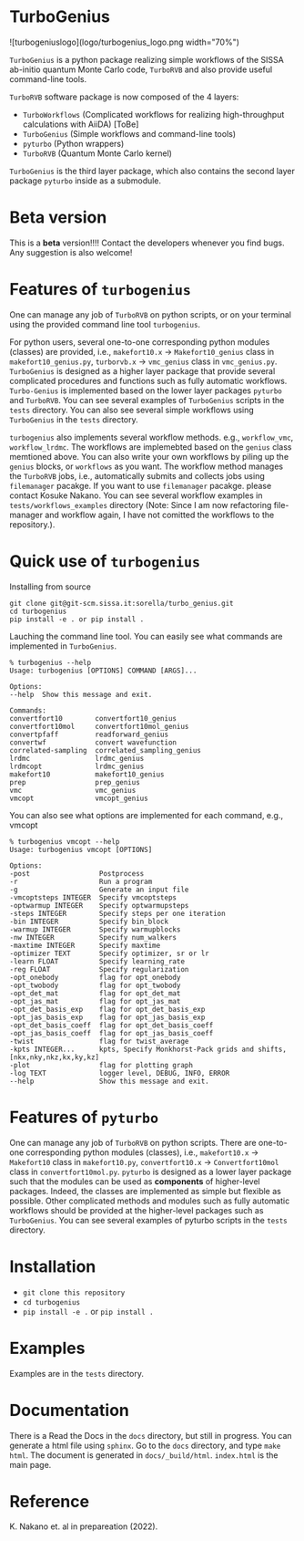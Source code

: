 # TurboGenius

![turbogeniuslogo](logo/turbogenius_logo.png width="70%")

`TurboGenius` is a python package realizing simple workflows of the SISSA ab-initio quantum Monte Carlo code, `TurboRVB` and also provide useful command-line tools.

`TurboRVB` software package is now composed of the 4 layers:

- `TurboWorkflows` (Complicated workflows for realizing high-throughput calculations with AiiDA) [ToBe]
- `TurboGenius` (Simple workflows and command-line tools)
- `pyturbo` (Python wrappers)
- `TurboRVB` (Quantum Monte Carlo kernel)

`TurboGenius` is the third layer package, which also contains the second layer package `pyturbo` inside as a submodule.

# Beta version
This is a **beta** version!!!! Contact the developers whenever you find bugs. Any suggestion is also welcome!

# Features of `turbogenius`
One can manage any job of `TurboRVB` on python scripts, or on your terminal using the provided command line tool `turbogenius`. 

For python users, several one-to-one corresponding python modules (classes) are provided, i.e., `makefort10.x` -> `Makefort10_genius` class in `makefort10_genius.py`, `turborvb.x` -> `vmc_genius` class in `vmc_genius.py`. `TurboGenius` is designed as a higher layer package that provide several complicated procedures and functions such as fully automatic workflows. `Turbo-Genius` is implemented based on the lower layer packages `pyturbo` and `TurboRVB`. You can see several examples of `TurboGenius` scripts in the `tests` directory. You can also see several simple workflows using `TurboGenius` in the `tests` directory.

`turbogenius` also implements several workflow methods. e.g., `workflow_vmc`, `workflow_lrdmc`. The workflows are implemebted based on the `genius` class memtioned above. You can also write your own workflows by piling up the `genius` blocks, or `workflows` as you want. The workflow method manages the `TurboRVB` jobs, i.e., automatically submits and collects jobs using `filemanager` pacakge. If you want to use `filemanager` pacakge. please contact Kosuke Nakano. You can see several workflow examples in `tests/workflows_examples` directory (Note: Since I am now refactoring file-manager and workflow again, I have not comitted the workflows to the repository.).

# Quick use of `turbogenius`

Installing from source

    git clone git@git-scm.sissa.it:sorella/turbo_genius.git
    cd turbogenius
    pip install -e . or pip install .

Lauching the command line tool. You can easily see what commands are implemented in ``TurboGenius``.

    % turbogenius --help
    Usage: turbogenius [OPTIONS] COMMAND [ARGS]...
    
    Options:
    --help  Show this message and exit.
    
    Commands:
    convertfort10        convertfort10_genius
    convertfort10mol     convertfort10mol_genius
    convertpfaff         readforward_genius
    convertwf            convert wavefunction
    correlated-sampling  correlated_sampling_genius
    lrdmc                lrdmc_genius
    lrdmcopt             lrdmc_genius
    makefort10           makefort10_genius
    prep                 prep_genius
    vmc                  vmc_genius
    vmcopt               vmcopt_genius

You can also see what options are implemented for each command, e.g., vmcopt

    % turbogenius vmcopt --help
    Usage: turbogenius vmcopt [OPTIONS]
    
    Options:
    -post                 Postprocess
    -r                    Run a program
    -g                    Generate an input file
    -vmcoptsteps INTEGER  Specify vmcoptsteps
    -optwarmup INTEGER    Specify optwarmupsteps
    -steps INTEGER        Specify steps per one iteration
    -bin INTEGER          Specify bin_block
    -warmup INTEGER       Specify warmupblocks
    -nw INTEGER           Specify num_walkers
    -maxtime INTEGER      Specify maxtime
    -optimizer TEXT       Specify optimizer, sr or lr
    -learn FLOAT          Specify learning_rate
    -reg FLOAT            Specify regularization
    -opt_onebody          flag for opt_onebody
    -opt_twobody          flag for opt_twobody
    -opt_det_mat          flag for opt_det_mat
    -opt_jas_mat          flag for opt_jas_mat
    -opt_det_basis_exp    flag for opt_det_basis_exp
    -opt_jas_basis_exp    flag for opt_jas_basis_exp
    -opt_det_basis_coeff  flag for opt_det_basis_coeff
    -opt_jas_basis_coeff  flag for opt_jas_basis_coeff
    -twist                flag for twist_average
    -kpts INTEGER...      kpts, Specify Monkhorst-Pack grids and shifts, [nkx,nky,nkz,kx,ky,kz]
    -plot                 flag for plotting graph
    -log TEXT             logger level, DEBUG, INFO, ERROR
    --help                Show this message and exit.

# Features of `pyturbo`
One can manage any job of `TurboRVB` on python scripts. There are one-to-one corresponding python modules (classes), i.e., `makefort10.x` -> `Makefort10` class in `makefort10.py`, `convertfort10.x` -> `Convertfort10mol` class in `convertfort10mol.py`. `pyturbo` is designed as a lower layer package such that the modules can be used as **components** of higher-level packages. Indeed, the classes are implemented as simple but flexible as possible. Other complicated methods and modules such as fully automatic workflows should be provided at the higher-level packages such as `TurboGenius`. You can see several examples of pyturbo scripts in the `tests` directory.

# Installation
- `git clone this repository`
- `cd turbogenius` 
- `pip install -e .` or `pip install .`

# Examples
Examples are in the `tests` directory.

# Documentation
There is a Read the Docs in the `docs` directory, but still in progress.
You can generate a html file using `sphinx`. Go to the `docs` directory, 
and type `make html`. The document is generated in `docs/_build/html`.
`index.html` is the main page.

# Reference
K. Nakano et. al in prepareation (2022).
